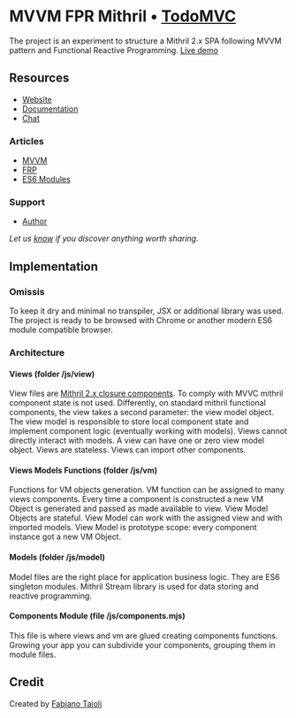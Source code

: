 # MVVM FPR Mithril • [TodoMVC](http://todomvc.com)

The project is an experiment to structure a Mithril 2.x SPA following MVVM pattern and Functional Reactive Programming. [Live demo](https://vibrant-euler-f47c30.netlify.com/#!/)

## Resources

- [Website](https://mithril.js.org/)
- [Documentation](https://mithril.js.org/api.html)
- [Chat](https://gitter.im/mithriljs/mithril.js)

### Articles

- [MVVM](https://en.wikipedia.org/wiki/Model%E2%80%93view%E2%80%93viewmodel)
- [FRP](https://en.wikipedia.org/wiki/Functional_reactive_programming)
- [ES6 Modules](https://developer.mozilla.org/en-US/docs/Web/JavaScript/Reference/Statements/import)

### Support

- [Author](https://github.com/FbN)

*Let us [know](https://github.com/tastejs/todomvc/issues) if you discover anything worth sharing.*


## Implementation

### Omissis
To keep it dry and minimal no transpiler, JSX or additional library was used. The project is ready to be browsed with Chrome or another modern ES6 module compatible browser.

### Architecture

#### Views (folder /js/view)
View files are [Mithril 2.x closure components](https://mithril.js.org/components.html). To comply with MVVC mithril component state is not used. Differently, on standard mithril functional components, the view takes a second parameter: the view model object. The view model is responsible to store local component state and implement component logic (eventually working with models).
Views cannot directly interact with models.
A view can have one or zero view model object.
Views are stateless.
Views can import other components.

#### Views Models Functions (folder /js/vm)
Functions for VM objects generation. VM function can be assigned to many views components. Every time a component is constructed a new VM Object is generated and passed as made available to view.
View Model Objects are stateful.
View Model can work with the assigned view and with imported models.
View Model is prototype scope: every component instance got a new VM Object.

#### Models (folder /js/model)
Model files are the right place for application business logic. They are ES6 singleton modules. Mithril Stream library is used for data storing and reactive programming.

#### Components Module (file /js/components.mjs)
This file is where views and vm are glued creating components functions.
Growing your app you can subdivide your components, grouping them in module files.

## Credit

Created by [Fabiano Taioli](https://github.com/FbN)

